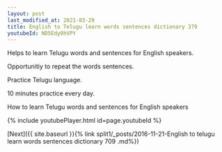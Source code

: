 ```yaml
---
layout: post
last_modified_at: 2021-03-29
title: English to Telugu learn words sentences dictionary 379 
youtubeId: ND5Edy0hVPY
---
```

 
 
Helps to learn Telugu words and sentences for English speakers.

Opportunitiy to repeat the words sentences. 

Practice Telugu language. 
 
10 minutes practice every day. 
 
How to learn Telugu words and sentences for English speakers 
 
{% include youtubePlayer.html id=page.youtubeId %}
 
 
[Next]({{ site.baseurl }}{% link  split1/_posts/2016-11-21-English to telugu learn words sentences dictionary 709 .md%})
 
